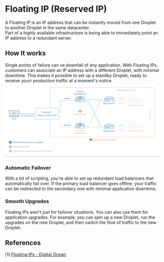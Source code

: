 # **Floating IP (Reserved IP)**
A Floating IP is an IP address that can be instantly moved from one Droplet to another Droplet in the same datacenter.  
Part of a highly available infrastructure is being able to immediately point an IP address to a redundant server.
## **How It works**
Single points of failure can ve downfall of any application. With Floating IPs, customers can associate an IP address with a different Droplet, with minimal downtime. This makes it possible to set up a standby Droplet, ready to receive yourr production traffic at a moment's notice.  
![](ha-diagram-animated.gif)
### **Automatic Failover**
With a bit of scripting, you're able to set up redundant load balancers that automatically fail over. If the primary load balancer goes offline, your traffic can be redirected to the secondary one with minimal application downtime.
### **Smooth Upgrades**
Floating IPs aren't just for failover situations. You can also use them for application upgrades. For example, you can spin up a new Droplet, run the upgrades on the new Droplet, and then switch the flow of traffic to the new Droplet.
## **References**
[Floating IPs - Digital Ocean]: <https://www.digitalocean.com/blog/floating-ips-start-architecting-your-applications-for-high-availability>

[1] [Floating IPs - Digital Ocean]


